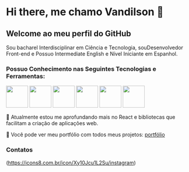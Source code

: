 # Hi there, me chamo Vandilson 👋
## Welcome ao meu perfil do GitHub

Sou bacharel Interdisciplinar em Ciência e Tecnologia, souDesenvolvedor Front-end e Possuo Intermediate English e Nível Iniciante em Espanhol.
### Possuo Conhecimento nas Seguintes Tecnologias e Ferramentas:

<img loading="lazy" src="https://cdn.jsdelivr.net/gh/devicons/devicon/icons/html5/html5-original.svg" width= "60" height= "60"/>   <img loading="lazy" src="https://cdn.jsdelivr.net/gh/devicons/devicon/icons/css3/css3-original.svg" width= "60" height= "60"/>   <img loading="lazy" src="https://cdn.jsdelivr.net/gh/devicons/devicon/icons/tailwindcss/tailwindcss-original-wordmark.svg" width= "60" height= "60"/>   <img loading="lazy" src="https://cdn.jsdelivr.net/gh/devicons/devicon/icons/javascript/javascript-original.svg" width= "60" height= "60"/>   <img loading="lazy" src="https://cdn.jsdelivr.net/gh/devicons/devicon/icons/react/react-original-wordmark.svg" width= "60" height= "60"/>   <img loading="lazy" src="https://cdn.jsdelivr.net/gh/devicons/devicon/icons/git/git-original-wordmark.svg" width= "60" height= "60"/>
        
🌱 Atualmente estou me aprofundando mais no React e bibliotecas que facilitam a criação de aplicações web.

🔭 Você pode ver meu portfólio com todos meus projetos: [portfólio](https://vandilson-portfolio.netlify.app/)

### Contatos

(https://icons8.com.br/icon/Xy10Jcu1L2Su/instagram)

 <!--
**vandilsonbrito/vandilsonbrito** is a ✨ _special_ ✨ repository because its `README.md` (this file) appears on your GitHub profile.

Here are some ideas to get you started:

- 🔭 I’m currently working on ...
- 🌱 I’m currently learning ...
- 👯 I’m looking to collaborate on ...
- 🤔 I’m looking for help with ...
- 💬 Ask me about ...
- 📫 How to reach me: ...
- 😄 Pronouns: ...
- ⚡ Fun fact: ...
-->
